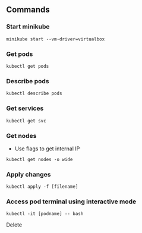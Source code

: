 ## Commands

### Start minikube

```{sh}
minikube start --vm-driver=virtualbox
```

### Get pods

```{sh}
kubectl get pods
```

### Describe pods

```{sh}
kubectl describe pods
```

### Get services

```{sh}
kubectl get svc
```

### Get nodes

- Use flags to get internal IP

```{sh}
kubectl get nodes -o wide
```

### Apply changes

```{sh}
kubectl apply -f [filename]
```

### Access pod terminal using interactive mode

```{sh}
kubectl -it [podname] -- bash
```

Delete 